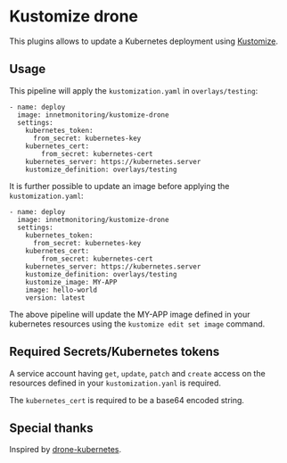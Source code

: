 # Kustomize drone

This plugins allows to update a Kubernetes deployment using [Kustomize](https://kustomize.io/).

## Usage

This pipeline will apply the `kustomization.yaml` in `overlays/testing`:

```
- name: deploy
  image: innetmonitoring/kustomize-drone
  settings:
    kubernetes_token:
      from_secret: kubernetes-key
    kubernetes_cert:
        from_secret: kubernetes-cert
    kubernetes_server: https://kubernetes.server
    kustomize_definition: overlays/testing
```

It is further possible to update an image before applying the `kustomization.yaml`:

```
- name: deploy
  image: innetmonitoring/kustomize-drone
  settings:
    kubernetes_token:
      from_secret: kubernetes-key
    kubernetes_cert:
        from_secret: kubernetes-cert
    kubernetes_server: https://kubernetes.server
    kustomize_definition: overlays/testing
    kustomize_image: MY-APP
    image: hello-world
    version: latest
```

The above pipeline will update the MY-APP image defined in your kubernetes resources using the `kustomize edit set image` command.

## Required Secrets/Kubernetes tokens

A service account having `get`, `update`, `patch` and `create` access on the resources defined in your `kustomization.yanl` is required.

The `kubernetes_cert` is required to be a base64 encoded string.

## Special thanks

Inspired by [drone-kubernetes](https://github.com/honestbee/drone-kubernetes).
